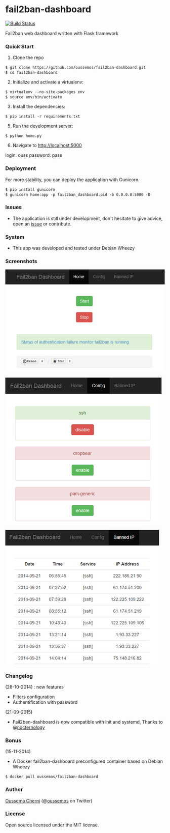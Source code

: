 fail2ban-dashboard
==================
[![Build Status](https://travis-ci.org/oussemos/fail2ban-dashboard.svg?branch=master)](https://travis-ci.org/oussemos/fail2ban-dashboard)

Fail2ban web dashboard written with Flask framework


### Quick Start

1. Clone the repo
  ```
  $ git clone https://github.com/oussemos/fail2ban-dashboard.git
  $ cd fail2ban-dashboard
  ```

2. Initialize and activate a virtualenv:
  ```
  $ virtualenv --no-site-packages env
  $ source env/bin/activate
  ```

3. Install the dependencies:
  ```
  $ pip install -r requirements.txt
  ```

5. Run the development server:
  ```
  $ python home.py
  ```

6. Navigate to [http://localhost:5000](http://localhost:5000)

login: ouss
password: pass


### Deployment 

For more stability, you can deploy the application with Gunicorn.

  ```
  $ pip install gunicorn
  $ gunicorn home:app -p fail2ban_dashboard.pid -b 0.0.0.0:5000 -D
  ```

### Issues

* The application is still under development, don't hesitate to give advice, open an <a href="https://github.com/oussemos/fail2ban-dashboard/issues">issue</a> or contribute.


### System

* This app was developed and tested under Debian Wheezy


### Screenshots

![Home](docs/screenshots/home.png)

![Config](docs/screenshots/config.png)

![Banned IP](docs/screenshots/banned.png)

### Changelog

(28-10-2014) : new features

* Filters configuration
* Authentification with password

(21-09-2015)

* Fail2ban-dashboard is now compatible with init and systemd, Thanks to @<a href="https://github.com/nocternology">nocternology</a>


### Bonus

(15-11-2014)

* A Docker fail2ban-dashboard preconfigured container based on Debian Wheezy
```
$ docker pull oussemos/fail2ban-dashboard
```

### Author

<a href="http://oussema.cherni.tn">Oussema Cherni</a> (@<a href="http://twitter.com/oussemos">oussemos</a> on Twitter)

### License

Open source licensed under the MIT license.




